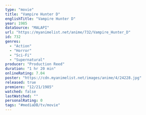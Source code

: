 ```yaml
---
type: "movie"
title: "Vampire Hunter D"
englishTitle: "Vampire Hunter D"
year: 1985
dataSource: "MALAPI"
url: "https://myanimelist.net/anime/732/Vampire_Hunter_D"
id: 732
genres: 
  - "Action"
  - "Horror"
  - "Sci-Fi"
  - "Supernatural"
producer: "Production Reed"
duration: "1 hr 20 min"
onlineRating: 7.04
poster: "https://cdn.myanimelist.net/images/anime/4/24228.jpg"
released: true
premiere: "12/21/1985"
watched: false
lastWatched: ""
personalRating: 0
tags: "#mediaDB/tv/movie"
---
```

